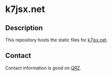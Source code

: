 # k7jsx.net

## Description

This repository hosts the static files for [k7jsx.net](https://k7jsx.net).

## Contact

Contact information is good on [QRZ](https://www.qrz.com/db/K7JSX).
